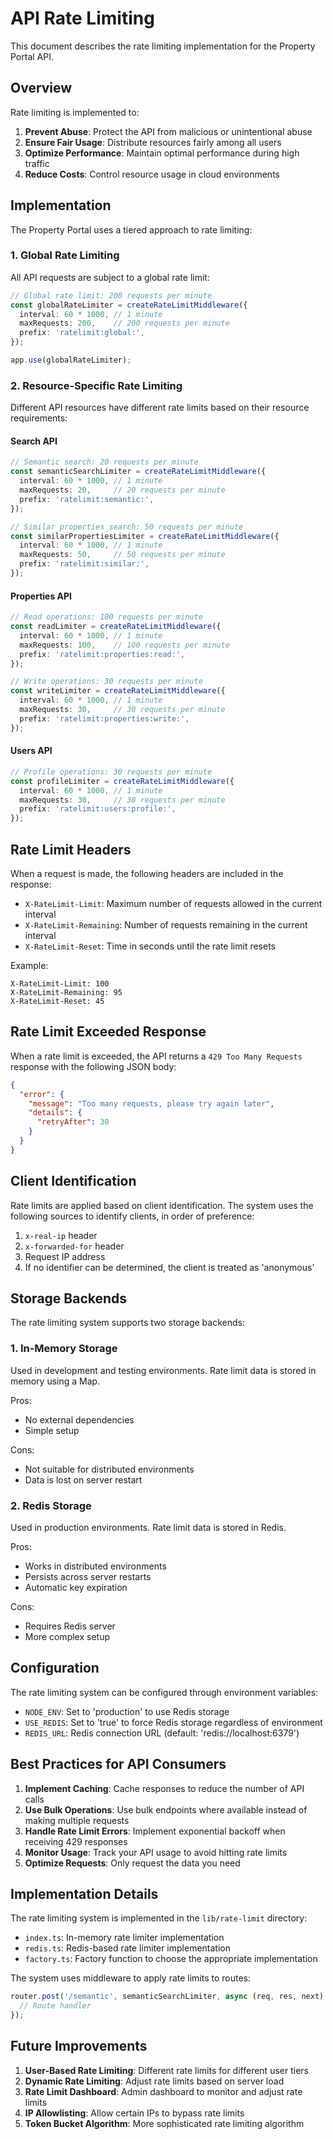 # API Rate Limiting

This document describes the rate limiting implementation for the Property Portal API.

## Overview

Rate limiting is implemented to:

1. **Prevent Abuse**: Protect the API from malicious or unintentional abuse
2. **Ensure Fair Usage**: Distribute resources fairly among all users
3. **Optimize Performance**: Maintain optimal performance during high traffic
4. **Reduce Costs**: Control resource usage in cloud environments

## Implementation

The Property Portal uses a tiered approach to rate limiting:

### 1. Global Rate Limiting

All API requests are subject to a global rate limit:

```typescript
// Global rate limit: 200 requests per minute
const globalRateLimiter = createRateLimitMiddleware({
  interval: 60 * 1000, // 1 minute
  maxRequests: 200,    // 200 requests per minute
  prefix: 'ratelimit:global:',
});

app.use(globalRateLimiter);
```

### 2. Resource-Specific Rate Limiting

Different API resources have different rate limits based on their resource requirements:

#### Search API

```typescript
// Semantic search: 20 requests per minute
const semanticSearchLimiter = createRateLimitMiddleware({
  interval: 60 * 1000, // 1 minute
  maxRequests: 20,     // 20 requests per minute
  prefix: 'ratelimit:semantic:',
});

// Similar properties search: 50 requests per minute
const similarPropertiesLimiter = createRateLimitMiddleware({
  interval: 60 * 1000, // 1 minute
  maxRequests: 50,     // 50 requests per minute
  prefix: 'ratelimit:similar:',
});
```

#### Properties API

```typescript
// Read operations: 100 requests per minute
const readLimiter = createRateLimitMiddleware({
  interval: 60 * 1000, // 1 minute
  maxRequests: 100,    // 100 requests per minute
  prefix: 'ratelimit:properties:read:',
});

// Write operations: 30 requests per minute
const writeLimiter = createRateLimitMiddleware({
  interval: 60 * 1000, // 1 minute
  maxRequests: 30,     // 30 requests per minute
  prefix: 'ratelimit:properties:write:',
});
```

#### Users API

```typescript
// Profile operations: 30 requests per minute
const profileLimiter = createRateLimitMiddleware({
  interval: 60 * 1000, // 1 minute
  maxRequests: 30,     // 30 requests per minute
  prefix: 'ratelimit:users:profile:',
});
```

## Rate Limit Headers

When a request is made, the following headers are included in the response:

- `X-RateLimit-Limit`: Maximum number of requests allowed in the current interval
- `X-RateLimit-Remaining`: Number of requests remaining in the current interval
- `X-RateLimit-Reset`: Time in seconds until the rate limit resets

Example:
```
X-RateLimit-Limit: 100
X-RateLimit-Remaining: 95
X-RateLimit-Reset: 45
```

## Rate Limit Exceeded Response

When a rate limit is exceeded, the API returns a `429 Too Many Requests` response with the following JSON body:

```json
{
  "error": {
    "message": "Too many requests, please try again later",
    "details": {
      "retryAfter": 30
    }
  }
}
```

## Client Identification

Rate limits are applied based on client identification. The system uses the following sources to identify clients, in order of preference:

1. `x-real-ip` header
2. `x-forwarded-for` header
3. Request IP address
4. If no identifier can be determined, the client is treated as 'anonymous'

## Storage Backends

The rate limiting system supports two storage backends:

### 1. In-Memory Storage

Used in development and testing environments. Rate limit data is stored in memory using a Map.

Pros:
- No external dependencies
- Simple setup

Cons:
- Not suitable for distributed environments
- Data is lost on server restart

### 2. Redis Storage

Used in production environments. Rate limit data is stored in Redis.

Pros:
- Works in distributed environments
- Persists across server restarts
- Automatic key expiration

Cons:
- Requires Redis server
- More complex setup

## Configuration

The rate limiting system can be configured through environment variables:

- `NODE_ENV`: Set to 'production' to use Redis storage
- `USE_REDIS`: Set to 'true' to force Redis storage regardless of environment
- `REDIS_URL`: Redis connection URL (default: 'redis://localhost:6379')

## Best Practices for API Consumers

1. **Implement Caching**: Cache responses to reduce the number of API calls
2. **Use Bulk Operations**: Use bulk endpoints where available instead of making multiple requests
3. **Handle Rate Limit Errors**: Implement exponential backoff when receiving 429 responses
4. **Monitor Usage**: Track your API usage to avoid hitting rate limits
5. **Optimize Requests**: Only request the data you need

## Implementation Details

The rate limiting system is implemented in the `lib/rate-limit` directory:

- `index.ts`: In-memory rate limiter implementation
- `redis.ts`: Redis-based rate limiter implementation
- `factory.ts`: Factory function to choose the appropriate implementation

The system uses middleware to apply rate limits to routes:

```typescript
router.post('/semantic', semanticSearchLimiter, async (req, res, next) => {
  // Route handler
});
```

## Future Improvements

1. **User-Based Rate Limiting**: Different rate limits for different user tiers
2. **Dynamic Rate Limiting**: Adjust rate limits based on server load
3. **Rate Limit Dashboard**: Admin dashboard to monitor and adjust rate limits
4. **IP Allowlisting**: Allow certain IPs to bypass rate limits
5. **Token Bucket Algorithm**: More sophisticated rate limiting algorithm